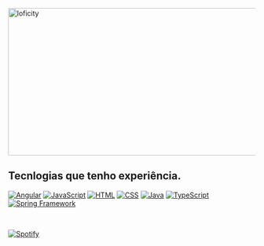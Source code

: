 
<div class="imagem-container">
<img alt="loficity" width="600px" height="300px" src="https://github.com/HyunCafe/HyunCafe/raw/main/assests/loficity.gif"</img>
</div>




## Tecnlogias que tenho experiência.
[![Angular](https://img.shields.io/badge/Angular-FF5733?style=for-the-badge&logo=angular&logoColor=white)](https://angular.io/)
[![JavaScript](https://img.shields.io/badge/JavaScript-F7DF1E?style=for-the-badge&logo=javascript&logoColor=black)](https://developer.mozilla.org/en-US/docs/Web/JavaScript)
[![HTML](https://img.shields.io/badge/HTML5-E34F26?style=for-the-badge&logo=html5&logoColor=white)](https://developer.mozilla.org/en-US/docs/Web/Guide/HTML/HTML5)
[![CSS](https://img.shields.io/badge/CSS3-1572B6?style=for-the-badge&logo=css3&logoColor=white)](https://developer.mozilla.org/en-US/docs/Web/CSS)
[![Java](https://img.shields.io/badge/Java-007396?style=for-the-badge&logo=java&logoColor=white)](https://docs.oracle.com/en/java/)
[![TypeScript](https://img.shields.io/badge/TypeScript-3178C6?style=for-the-badge&logo=typescript&logoColor=white)](https://www.typescriptlang.org/)
[![Spring Framework](https://img.shields.io/badge/Spring-6DB33F?style=for-the-badge&logo=spring&logoColor=white)](https://spring.io/)

&nbsp;<div >
  [![Spotify](https://novatorem-oaozerxiw-ruanpontes.vercel.app/api/spotify?background_color=white&border_color=purple)](https://open.spotify.com/user/31nuz6o4ft77huauocigxsqoc2su)
</div>










